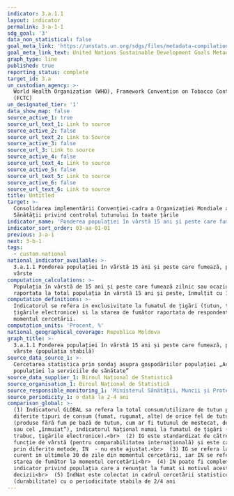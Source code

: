 ```yaml
---
indicator: 3.a.1.1
layout: indicator
permalink: 3-a-1-1
sdg_goal: '3'
data_non_statistical: false
goal_meta_link: 'https://unstats.un.org/sdgs/files/metadata-compilation/Metadata-Goal-3.pdf'
goal_meta_link_text: United Nations Sustainable Development Goals Metadata (PDF 866 KB)
graph_type: line
published: true
reporting_status: complete
target_id: 3.a
un_custodian_agency: >-
  World Health Organization (WHO), Framework Convention on Tobacco Control
  (FCTC)
un_designated_tier: '1'
data_show_map: false
source_active_1: true
source_url_text_1: Link to source
source_active_2: false
source_url_text_2: Link to Source
source_active_3: false
source_url_3: Link to source
source_active_4: false
source_url_text_4: Link to source
source_active_5: false
source_url_text_5: Link to source
source_active_6: false
source_url_text_6: Link to source
title: Untitled
target: >-
  Consolidarea implementării Convenției-cadru a Organizației Mondiale a
  Sănătății privind controlul tutunului în toate țările
indicator_name: 'Ponderea populației în vârstă 15 ani și peste care fumează, pe sexe si vârste'
indicator_sort_order: 03-aa-01-01
previous: 3-a-1
next: 3-b-1
tags:
  - custom.national
national_indicator_available: >-
  3.a.1.1 Ponderea populației în vârstă 15 ani și peste care fumează, pe sexe si
  vârste
computation_calculations: >-
  Populația în vârstă de 15 ani și peste care fumează zilnic sau ocazional
  raportata la total populația în vârstă 15 ani și peste, înmulțit cu 100.
computation_definitions: >-
  Indicatorul se refera in exclusivitate la fumatul de țigări (tutun, trabuc,
  țigările electronice) si la starea de fumător raportata de respondenți la
  momentul cercetării.
computation_units: 'Procent, %'
national_geographical_coverage: Republica Moldova
graph_title: >-
  3.a.1.1 Ponderea populației în vârstă 15 ani și peste care fumează, pe sexe si
  vârste (populația stabilă)
source_data_source_1: >-
  Cercetarea statistica prin sondaj asupra gospodăriilor populației „Accesul
  populației la serviciile de sănătate”
source_data_supplier_1: Biroul Național de Statistică
source_organisation_1: Biroul Național de Statistică
source_responsible_monitoring_1: 'Ministerul Sănătății, Muncii și Protecției Sociale'
source_periodicity_1: o dată la 2-4 ani
comparison_global: >-
  (1) Indicatorul GLOBAL sa refera la total consum/utilizare de tutun pe
  diferite tipuri de consum (fumat, rugumat, alte) de orice fel de tutun
  (produse fără fum pe bază de tutun, cum ar fi tutunul de mestecat, de prizat
  sau cel „înmuiat”), indicatorul Național numai la fumatul de țigări (tutun,
  trabuc, țigările electronice).<br>  (2) IG este standardizat de către OMS  în
  funcție de vârstă (pentru comparabilitatea internațională) și este calculat
  prin diferite metode, IN  - nu este ajustat.<br>  (3) IG se refera la consum
  curent in ultimele 30 de zile din momentul cercetării, iar IN se refera la
  starea de fumător la momentul cercetării<br>  (4) IN poate fi complementat cu
  indicator privind populația care a renunțat la fumat si motivul acestei
  decizii<br>  (5) IndNat este colectat in cadrul cercetării statistice a BNS
  (durabilitate) cu o periodicitate stabila de 2/4 ani
---
```

